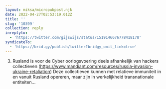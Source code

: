 ```yaml
---
layout: miksa/micropubpost.njk
date: 2022-04-27T02:53:19.012Z
title: ''
slug: '10399'
collection: reply
inreplyto:
  - 'https://twitter.com/gijswijs/status/1519146676778418178'
syndicateTo:
  - 'https://brid.gy/publish/twitter?bridgy_omit_link=true'
---
```

3. Rusland is voor de Cyber oorlogsvoering deels afhankelijk van hackers collectieven (https://www.mandiant.com/resources/russia-invasion-ukraine-retaliation) Deze collectieven kunnen met relatieve immuniteit in en vanuit Rusland opereren, maar zijn in werkelijkheid transnationale entiteiten...
